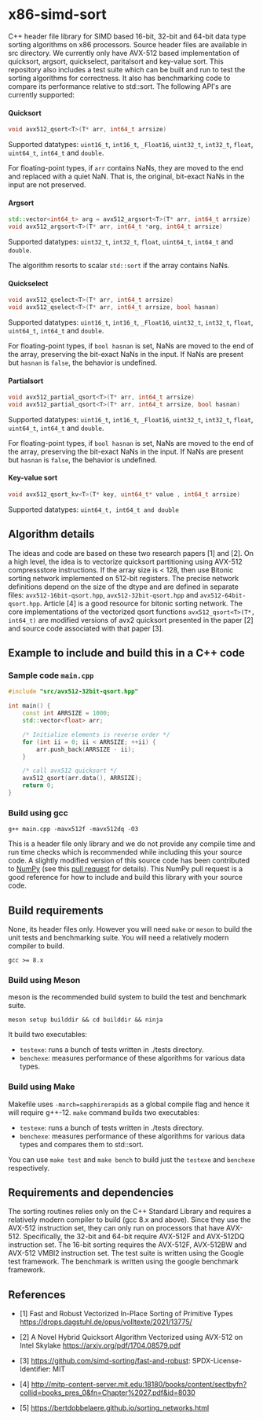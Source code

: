 # x86-simd-sort

C++ header file library for SIMD based 16-bit, 32-bit and 64-bit data type
sorting algorithms on x86 processors. Source header files are available in src
directory.  We currently only have AVX-512 based implementation of quicksort,
argsort, quickselect, paritalsort and key-value sort. This repository also
includes a test suite which can be built and run to test the sorting algorithms
for correctness. It also has benchmarking code to compare its performance
relative to std::sort. The following API's are currently supported:

#### Quicksort

```cpp
void avx512_qsort<T>(T* arr, int64_t arrsize)
```
Supported datatypes: `uint16_t`, `int16_t`, `_Float16`, `uint32_t`, `int32_t`,
`float`, `uint64_t`, `int64_t` and `double`.

For floating-point types, if `arr` contains NaNs, they are moved to the end and
replaced with a quiet NaN. That is, the original, bit-exact NaNs in the input
are not preserved.

#### Argsort

```cpp
std::vector<int64_t> arg = avx512_argsort<T>(T* arr, int64_t arrsize)
void avx512_argsort<T>(T* arr, int64_t *arg, int64_t arrsize)
```
Supported datatypes: `uint32_t`, `int32_t`, `float`, `uint64_t`, `int64_t` and
`double`.

The algorithm resorts to scalar `std::sort` if the array contains NaNs.

#### Quickselect

```cpp
void avx512_qselect<T>(T* arr, int64_t arrsize)
void avx512_qselect<T>(T* arr, int64_t arrsize, bool hasnan)
```
Supported datatypes: `uint16_t`, `int16_t`, `_Float16`, `uint32_t`, `int32_t`,
`float`, `uint64_t`, `int64_t` and `double`.

For floating-point types, if `bool hasnan` is set, NaNs are moved to the end of
the array, preserving the bit-exact NaNs in the input. If NaNs are present but
`hasnan` is `false`, the behavior is undefined.

#### Partialsort

```cpp
void avx512_partial_qsort<T>(T* arr, int64_t arrsize)
void avx512_partial_qsort<T>(T* arr, int64_t arrsize, bool hasnan)
```
Supported datatypes: `uint16_t`, `int16_t`, `_Float16`, `uint32_t`, `int32_t`,
`float`, `uint64_t`, `int64_t` and `double`.

For floating-point types, if `bool hasnan` is set, NaNs are moved to the end of
the array, preserving the bit-exact NaNs in the input. If NaNs are present but
`hasnan` is `false`, the behavior is undefined.

#### Key-value sort
```cpp
void avx512_qsort_kv<T>(T* key, uint64_t* value , int64_t arrsize)
```
Supported datatypes: `uint64_t, int64_t and double`

## Algorithm details

The ideas and code are based on these two research papers [1] and [2]. On a
high level, the idea is to vectorize quicksort partitioning using AVX-512
compressstore instructions. If the array size is < 128, then use Bitonic
sorting network implemented on 512-bit registers.  The precise network
definitions depend on the size of the dtype and are defined in separate files:
`avx512-16bit-qsort.hpp`, `avx512-32bit-qsort.hpp` and
`avx512-64bit-qsort.hpp`. Article [4] is a good resource for bitonic sorting
network. The core implementations of the vectorized qsort functions
`avx512_qsort<T>(T*, int64_t)` are modified versions of avx2 quicksort
presented in the paper [2] and source code associated with that paper [3].

## Example to include and build this in a C++ code

### Sample code `main.cpp`

```cpp
#include "src/avx512-32bit-qsort.hpp"

int main() {
    const int ARRSIZE = 1000;
    std::vector<float> arr;

    /* Initialize elements is reverse order */
    for (int ii = 0; ii < ARRSIZE; ++ii) {
        arr.push_back(ARRSIZE - ii);
    }

    /* call avx512 quicksort */
    avx512_qsort(arr.data(), ARRSIZE);
    return 0;
}

```

### Build using gcc

```
g++ main.cpp -mavx512f -mavx512dq -O3
```

This is a header file only library and we do not provide any compile time and
run time checks which is recommended while including this your source code. A
slightly modified version of this source code has been contributed to
[NumPy](https://github.com/numpy/numpy) (see this [pull
request](https://github.com/numpy/numpy/pull/22315) for details). This NumPy
pull request is a good reference for how to include and build this library with
your source code.

## Build requirements

None, its header files only. However you will need `make` or `meson` to build
the unit tests and benchmarking suite. You will need a relatively modern
compiler to build.

```
gcc >= 8.x
```

### Build using Meson

meson is the recommended build system to build the test and benchmark suite.

```
meson setup builddir && cd builddir && ninja
```

It build two executables:

- `testexe`: runs a bunch of tests written in ./tests directory.
- `benchexe`: measures performance of these algorithms for various data types.


### Build using Make

Makefile uses `-march=sapphirerapids` as a global compile flag and hence it
will require g++-12. `make` command builds two executables:
- `testexe`: runs a bunch of tests written in ./tests directory.
- `benchexe`: measures performance of these algorithms for various data types
  and compares them to std::sort.

You can use `make test` and `make bench` to build just the `testexe` and
`benchexe` respectively.

## Requirements and dependencies

The sorting routines relies only on the C++ Standard Library and requires a
relatively modern compiler to build (gcc 8.x and above). Since they use the
AVX-512 instruction set, they can only run on processors that have AVX-512.
Specifically, the 32-bit and 64-bit require AVX-512F and AVX-512DQ instruction
set. The 16-bit sorting requires the AVX-512F, AVX-512BW and AVX-512 VMBI2
instruction set. The test suite is written using the Google test framework. The
benchmark is written using the google benchmark framework.

## References

* [1] Fast and Robust Vectorized In-Place Sorting of Primitive Types
    https://drops.dagstuhl.de/opus/volltexte/2021/13775/

* [2] A Novel Hybrid Quicksort Algorithm Vectorized using AVX-512 on Intel
Skylake https://arxiv.org/pdf/1704.08579.pdf

* [3] https://github.com/simd-sorting/fast-and-robust: SPDX-License-Identifier: MIT

* [4] http://mitp-content-server.mit.edu:18180/books/content/sectbyfn?collid=books_pres_0&fn=Chapter%2027.pdf&id=8030

* [5] https://bertdobbelaere.github.io/sorting_networks.html